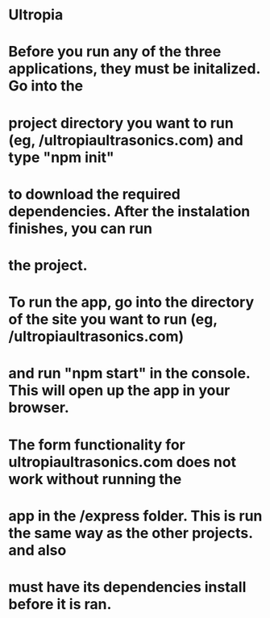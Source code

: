 # Ultropia

# Before you run any of the three applications, they must be initalized. Go into the 
# project directory you want to run (eg, /ultropiaultrasonics.com) and type "npm init" 
# to download the required dependencies. After the instalation finishes, you can run
# the project. 

# To run the app, go into the directory of the site you want to run (eg, /ultropiaultrasonics.com) 
# and run "npm start" in the console. This will open up the app in your browser. 

# The form functionality for ultropiaultrasonics.com does not work without running the 
# app in the /express folder. This is run the same way as the other projects. and also
# must have its dependencies install before it is ran. 
